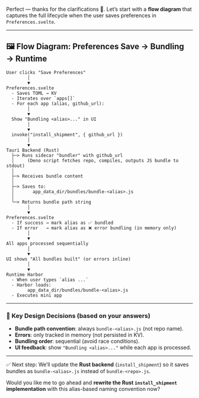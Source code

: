 Perfect — thanks for the clarifications 🙌. Let’s start with a **flow diagram** that captures the full lifecycle when the user saves preferences in `Preferences.svelte`.

---

## 🖼️ Flow Diagram: Preferences Save → Bundling → Runtime

```text
User clicks "Save Preferences"
        │
        ▼
Preferences.svelte
  - Saves TOML → KV
  - Iterates over `apps[]`
  - For each app (alias, github_url):
        │
        ▼
  Show "Bundling <alias>..." in UI
        │
        ▼
  invoke("install_shipment", { github_url })
        │
        ▼
Tauri Backend (Rust)
  ├─> Runs sidecar "bundler" with github_url
  │     (Deno script fetches repo, compiles, outputs JS bundle to stdout)
  │
  ├─> Receives bundle content
  │
  ├─> Saves to:
  │       app_data_dir/bundles/bundle-<alias>.js
  │
  └─> Returns bundle path string
        │
        ▼
Preferences.svelte
  - If success → mark alias as ✅ bundled
  - If error   → mark alias as ❌ error bundling (in memory only)
        │
        ▼
All apps processed sequentially
        │
        ▼
UI shows "All bundles built" (or errors inline)
        │
        ▼
Runtime Harbor
  - When user types `alias ...`
  - Harbor loads:
        app_data_dir/bundles/bundle-<alias>.js
  - Executes mini app
```

---

### 🔑 Key Design Decisions (based on your answers)
- **Bundle path convention**: always `bundle-<alias>.js` (not repo name).
- **Errors**: only tracked in memory (not persisted in KV).
- **Bundling order**: sequential (avoid race conditions).
- **UI feedback**: show `"Bundling <alias>..."` while each app is processed.

---

✅ Next step:
We’ll update the **Rust backend** (`install_shipment`) so it saves bundles as `bundle-<alias>.js` instead of `bundle-<repo>.js`.

Would you like me to go ahead and **rewrite the Rust `install_shipment` implementation** with this alias-based naming convention now?
